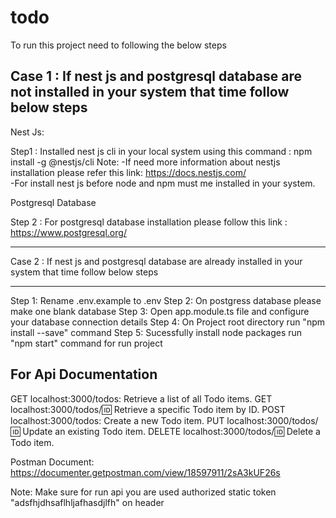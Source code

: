 # todo
To run this project need to following the below steps

Case 1 : If nest js and postgresql database are not installed in your system that time follow below steps 
----------------------------------------------------------------------------------------------------------

Nest Js: 

Step1 : Installed nest js cli in your local system using this command : npm install -g @nestjs/cli
		Note: -If need more information about nestjs installation please refer this link: https://docs.nestjs.com/  
			  -For install nest js before node and npm must me installed in your system.


Postgresql Database

Step 2 : For postgresql database installation please follow this link : https://www.postgresql.org/


-------------------------------------------------------------------------------------------------------------

Case 2 : If nest js and postgresql database are already installed in your system that time follow below steps

----------------------------------------------------------------------------------------------------------

Step 1: Rename .env.example to .env 
Step 2: On postgress database please make one blank database 
Step 3: Open app.module.ts file and configure your database connection details
Step 4: On Project root directory run "npm install --save" command
Step 5: Sucessfully install node packages run "npm start" command for run project


For Api Documentation
---------------------
GET localhost:3000/todos: Retrieve a list of all Todo items.
GET localhost:3000/todos/:id: Retrieve a specific Todo item by ID.
POST localhost:3000/todos: Create a new Todo item.
PUT localhost:3000/todos/:id: Update an existing Todo item.
DELETE localhost:3000/todos/:id: Delete a Todo item.

Postman Document: https://documenter.getpostman.com/view/18597911/2sA3kUF26s


Note: Make sure for run api you are used authorized static token "adsfhjdhsaflhljafhasdjlfh" on header
